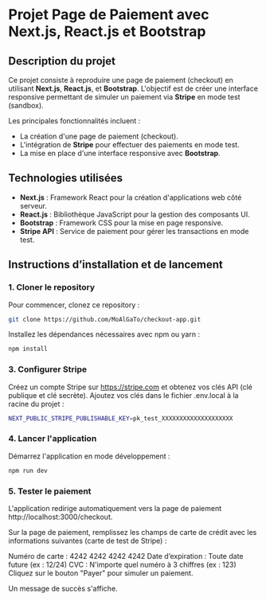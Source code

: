 # Projet Page de Paiement avec Next.js, React.js et Bootstrap

## Description du projet
Ce projet consiste à reproduire une page de paiement (checkout) en utilisant **Next.js**, **React.js**, et **Bootstrap**. L'objectif est de créer une interface responsive permettant de simuler un paiement via **Stripe** en mode test (sandbox).

Les principales fonctionnalités incluent :
- La création d'une page de paiement (checkout).
- L'intégration de **Stripe** pour effectuer des paiements en mode test.
- La mise en place d'une interface responsive avec **Bootstrap**.

## Technologies utilisées
- **Next.js** : Framework React pour la création d'applications web côté serveur.
- **React.js** : Bibliothèque JavaScript pour la gestion des composants UI.
- **Bootstrap** : Framework CSS pour la mise en page responsive.
- **Stripe API** : Service de paiement pour gérer les transactions en mode test.

## Instructions d’installation et de lancement

### 1. Cloner le repository
Pour commencer, clonez ce repository :

```bash
git clone https://github.com/MoAlGaTo/checkout-app.git
```

Installez les dépendances nécessaires avec npm ou yarn :

```bash
npm install
```

### 3. Configurer Stripe
Créez un compte Stripe sur https://stripe.com et obtenez vos clés API (clé publique et clé secrète).
Ajoutez vos clés dans le fichier .env.local à la racine du projet :

```bash
NEXT_PUBLIC_STRIPE_PUBLISHABLE_KEY=pk_test_XXXXXXXXXXXXXXXXXXXX
```

### 4. Lancer l'application
Démarrez l'application en mode développement :

```bash
npm run dev
```


### 5. Tester le paiement
L'application redirige automatiquement vers la page de paiement http://localhost:3000/checkout.

Sur la page de paiement, remplissez les champs de carte de crédit avec les informations suivantes (carte de test de Stripe) :

Numéro de carte : 4242 4242 4242 4242
Date d’expiration : Toute date future (ex : 12/24)
CVC : N'importe quel numéro à 3 chiffres (ex : 123)
Cliquez sur le bouton "Payer" pour simuler un paiement.

Un message de succès s'affiche.